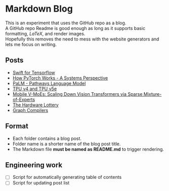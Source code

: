 # Markdown Blog

This is an experiment that uses the GitHub repo as a blog.  
A GitHub repo Readme is good enough as long as it supports basic formatting, $LaTeX$, and render images.  
Hopefully this removes the need to mess with the website generators and lets me focus on writing.

## Posts

- [Swift for Tensorflow](https://github.com/kimbochen/md-blogs/tree/main/swift-for-tensorflow)
- [How PyTorch Works - A Systems Perspective](https://github.com/kimbochen/md-blogs/tree/main/pytorch-systems-intro)
- [PaLM - Pathways Language Model](https://github.com/kimbochen/md-blogs/tree/main/palm)
- [TPU v4 and TPU v5e](https://github.com/kimbochen/md-blogs/tree/main/tpuv4_v5e)
- [Mobile V-MoEs: Scaling Down Vision Transformers via Sparse Mixture-of-Experts](https://github.com/kimbochen/md-blogs/tree/main/mobile-v-moes)
- [The Hardware Lottery](https://github.com/kimbochen/md-blogs/tree/main/the-hardware-lottery)
- [Graph Compilers](https://github.com/kimbochen/md-blogs/tree/main/graph-compilers)


## Format

- Each folder contains a blog post.
- Folder name is a shorter name of the blog post title.
- The Markdown file **must be named as README.md** to trigger rendering.


## Engineering work

- [ ] Script for automatically generating table of contents
- [ ] Script for updating post list
